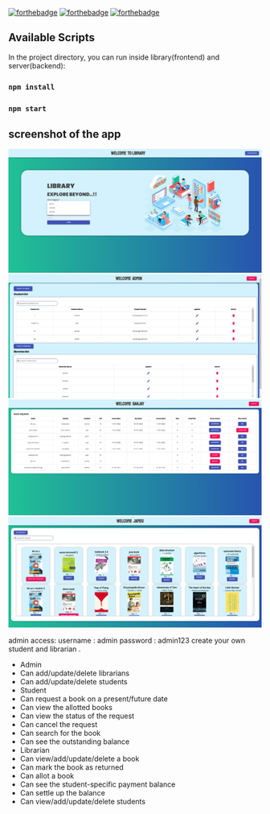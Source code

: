 [![forthebadge](https://forthebadge.com/images/badges/built-with-love.svg)](https://forthebadge.com)
[![forthebadge](https://forthebadge.com/images/badges/made-with-javascript.svg)](https://forthebadge.com)
[![forthebadge](https://forthebadge.com/images/badges/built-with-love.svg)](https://forthebadge.com)

## Available Scripts

In the project directory, you can run inside library(frontend) and server(backend):

### `npm install`

### `npm start`

## screenshot of the app

![](home.png)
![](admin.png)
![](book_issue.png)
![](student.png)

admin access:
username : admin
password : admin123
create your own student and librarian .

- Admin
- Can add/update/delete librarians
- Can add/update/delete students
- Student
- Can request a book on a present/future date
- Can view the allotted books
- Can view the status of the request
- Can cancel the request
- Can search for the book
- Can see the outstanding balance
- Librarian
- Can view/add/update/delete a book
- Can mark the book as returned
- Can allot a book
- Can see the student-specific payment balance
- Can settle up the balance
- Can view/add/update/delete students



